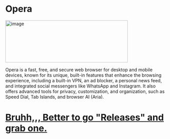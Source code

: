 # Opera
<img width="381" height="132" alt="image" src="https://github.com/user-attachments/assets/db33c89c-8b20-4e0f-9228-81b0b19230b6" />

Opera is a fast, free, and secure web browser for desktop and mobile devices, known for its unique, built-in features that enhance the browsing experience, including a built-in VPN, an ad blocker, a personal news feed, and integrated social messengers like WhatsApp and Instagram. It also offers advanced tools for privacy, customization, and organization, such as Speed Dial, Tab Islands, and browser AI (Aria).

# [Bruhh,,, Better to go "Releases" and grab one.](https://github.com/DreamPack-Software/Opera/releases/)
